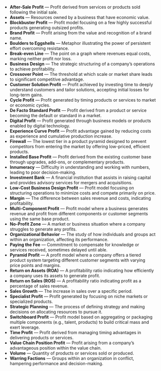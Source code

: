 - **After-Sale Profit** — Profit derived from services or products sold following the initial sale.  
- **Assets** — Resources owned by a business that have economic value.  
- **Blockbuster Profit** — Profit model focusing on a few highly successful products generating outsized profits.  
- **Brand Profit** — Profit arising from the value and recognition of a brand name.  
- **Boulders to Eggshells** — Metaphor illustrating the power of persistent effort overcoming resistance.  
- **Break-even Line** — The point on a graph where revenues equal costs, marking neither profit nor loss.  
- **Business Design** — The strategic structuring of a company’s operations to achieve profitability.  
- **Crossover Point** — The threshold at which scale or market share leads to significant competitive advantage.  
- **Customer Solution Profit** — Profit achieved by investing time to deeply understand customers and tailor solutions, accepting initial losses for long-term gains.  
- **Cycle Profit** — Profit generated by timing products or services to market or economic cycles.  
- **De Facto Standard Profit** — Profit derived from a product or service becoming the default or standard in a market.  
- **Digital Profit** — Profit generated through business models or products enabled by digital technology.  
- **Experience Curve Profit** — Profit advantage gained by reducing costs as experience and cumulative production increase.  
- **Firewall** — The lowest tier in a product pyramid designed to prevent competitors from entering the market by offering low-priced, efficient products.  
- **Installed Base Profit** — Profit derived from the existing customer base through upgrades, add-ons, or complementary products.  
- **Innumeracy** — Difficulty in understanding and working with numbers, leading to poor decision-making.  
- **Investment Bank** — A financial institution that assists in raising capital and provides advisory services for mergers and acquisitions.  
- **Low-Cost Business Design Profit** — Profit model focusing on structuring operations to minimize costs and compete primarily on price.  
- **Margin** — The difference between sales revenue and costs, indicating profitability.  
- **Multi-Component Profit** — Profit model where a business generates revenue and profit from different components or customer segments using the same base product.  
- **No-Profit Zone** — A market or business situation where a company struggles to generate any profits.  
- **Organizational Behavior** — The study of how individuals and groups act within an organization, affecting its performance.  
- **Paying the Fee** — Commitment to compensate for knowledge or services received, sometimes delayed until able.  
- **Pyramid Profit** — A profit model where a company offers a tiered product system targeting different customer segments with varying price points and margins.  
- **Return on Assets (ROA)** — A profitability ratio indicating how efficiently a company uses its assets to generate profit.  
- **Return on Sales (ROS)** — A profitability ratio indicating profit as a percentage of sales revenue.  
- **Sales Growth** — The increase in sales over a specific period.  
- **Specialist Profit** — Profit generated by focusing on niche markets or specialized products.  
- **Strategic Planning** — The process of defining strategy and making decisions on allocating resources to pursue it.  
- **Switchboard Profit** — Profit model based on aggregating or packaging multiple components (e.g., talent, products) to build critical mass and exert leverage.  
- **Time Profit** — Profit derived from managing timing advantages in delivering products or services.  
- **Value Chain Position Profit** — Profit arising from a company’s advantageous position within the value chain.  
- **Volume** — Quantity of products or services sold or produced.  
- **Warring Factions** — Groups within an organization in conflict, hampering performance and decision-making.
